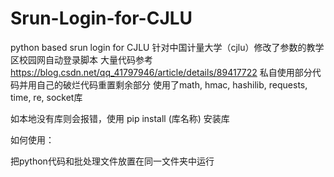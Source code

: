 # Srun-Login-for-CJLU
python based srun login for CJLU
针对中国计量大学（cjlu）修改了参数的教学区校园网自动登录脚本
大量代码参考
https://blog.csdn.net/qq_41797946/article/details/89417722
私自使用部分代码并用自己的破烂代码重置剩余部分
使用了math, hmac, hashilib, requests, time, re, socket库

如本地没有库则会报错，使用
pip install (库名称) 
安装库


如何使用：

把python代码和批处理文件放置在同一文件夹中运行
